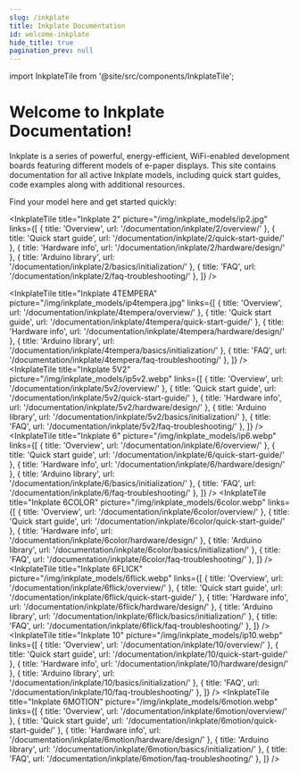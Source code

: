 ```yaml
---
slug: /inkplate
title: Inkplate Documentation
id: welcome-inkplate
hide_title: true
pagination_prev: null
---
```


import InkplateTile from '@site/src/components/InkplateTile';

# Welcome to Inkplate Documentation!

<CenteredImage src="/img/InkplateImage.png" alt="Inkplate"   />


Inkplate is a series of powerful, energy-efficient, WiFi-enabled development boards featuring different models of e-paper displays. This site contains documentation for all active Inkplate models, including quick start guides, code examples along with additional resources.

Find your model here and get started quickly:

<div className="tiles-container">

  <InkplateTile
    title="Inkplate 2"
    picture="/img/inkplate_models/ip2.jpg"
    links={[
      { title: 'Overview', url: '/documentation/inkplate/2/overview/' },
      { title: 'Quick start guide', url: '/documentation/inkplate/2/quick-start-guide/' },
      { title: 'Hardware info', url: '/documentation/inkplate/2/hardware/design/' },
      { title: 'Arduino library', url: '/documentation/inkplate/2/basics/initialization/' },
      { title: 'FAQ', url: '/documentation/inkplate/2/faq-troubleshooting/' },
    ]}
  />
  
  <InkplateTile
    title="Inkplate 4TEMPERA"
    picture="/img/inkplate_models/ip4tempera.jpg"
    links={[
      { title: 'Overview', url: '/documentation/inkplate/4tempera/overview/' },
      { title: 'Quick start guide', url: '/documentation/inkplate/4tempera/quick-start-guide/' },
      { title: 'Hardware info', url: '/documentation/inkplate/4tempera/hardware/design/' },
      { title: 'Arduino library', url: '/documentation/inkplate/4tempera/basics/initialization/' },
      { title: 'FAQ', url: '/documentation/inkplate/4tempera/faq-troubleshooting/' },
    ]}
  />
  <InkplateTile
    title="Inkplate 5V2"
    picture="/img/inkplate_models/ip5v2.webp"
    links={[
      { title: 'Overview', url: '/documentation/inkplate/5v2/overview/' },
      { title: 'Quick start guide', url: '/documentation/inkplate/5v2/quick-start-guide/' },
      { title: 'Hardware info', url: '/documentation/inkplate/5v2/hardware/design/' },
      { title: 'Arduino library', url: '/documentation/inkplate/5v2/basics/initialization/' },
      { title: 'FAQ', url: '/documentation/inkplate/5v2/faq-troubleshooting/' },
    ]}
  />
  <InkplateTile
    title="Inkplate 6"
    picture="/img/inkplate_models/ip6.webp"
    links={[
      { title: 'Overview', url: '/documentation/inkplate/6/overview/' },
      { title: 'Quick start guide', url: '/documentation/inkplate/6/quick-start-guide/' },
      { title: 'Hardware info', url: '/documentation/inkplate/6/hardware/design/' },
      { title: 'Arduino library', url: '/documentation/inkplate/6/basics/initialization/' },
      { title: 'FAQ', url: '/documentation/inkplate/6/faq-troubleshooting/' },
    ]}
  />
  <InkplateTile
    title="Inkplate 6COLOR"
    picture="/img/inkplate_models/6color.webp"
    links={[
      { title: 'Overview', url: '/documentation/inkplate/6color/overview/' },
      { title: 'Quick start guide', url: '/documentation/inkplate/6color/quick-start-guide/' },
      { title: 'Hardware info', url: '/documentation/inkplate/6color/hardware/design/' },
      { title: 'Arduino library', url: '/documentation/inkplate/6color/basics/initialization/' },
      { title: 'FAQ', url: '/documentation/inkplate/6color/faq-troubleshooting/' },
    ]}
  />
  <InkplateTile
    title="Inkplate 6FLICK"
    picture="/img/inkplate_models/6flick.webp"
    links={[
      { title: 'Overview', url: '/documentation/inkplate/6flick/overview/' },
      { title: 'Quick start guide', url: '/documentation/inkplate/6flick/quick-start-guide/' },
      { title: 'Hardware info', url: '/documentation/inkplate/6flick/hardware/design/' },
      { title: 'Arduino library', url: '/documentation/inkplate/6flick/basics/initialization/' },
      { title: 'FAQ', url: '/documentation/inkplate/6flick/faq-troubleshooting/' },
    ]}
  />
  <InkplateTile
    title="Inkplate 10"
    picture="/img/inkplate_models/ip10.webp"
    links={[
      { title: 'Overview', url: '/documentation/inkplate/10/overview/' },
      { title: 'Quick start guide', url: '/documentation/inkplate/10/quick-start-guide/' },
      { title: 'Hardware info', url: '/documentation/inkplate/10/hardware/design/' },
      { title: 'Arduino library', url: '/documentation/inkplate/10/basics/initialization/' },
      { title: 'FAQ', url: '/documentation/inkplate/10/faq-troubleshooting/' },
    ]}
  />
  <InkplateTile
    title="Inkplate 6MOTION"
    picture="/img/inkplate_models/6motion.webp"
    links={[
      { title: 'Overview', url: '/documentation/inkplate/6motion/overview/' },
      { title: 'Quick start guide', url: '/documentation/inkplate/6motion/quick-start-guide/' },
      { title: 'Hardware info', url: '/documentation/inkplate/6motion/hardware/design/' },
      { title: 'Arduino library', url: '/documentation/inkplate/6motion/basics/initialization/' },
      { title: 'FAQ', url: '/documentation/inkplate/6motion/faq-troubleshooting/' },
    ]}
  />


</div>